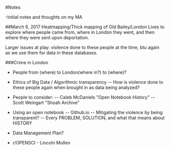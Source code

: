 #Notes

-Initial notes and thoughts on my MA

##March 6, 2017
Heatmapping/Thick mapping of Old Bailey/London Lives to explore where people came from,
where in London they went, and then where they were sent upon deportation.

Larger issues at play: violence done to these people at the time, btu again as we use them
for data in these databases.

###Crime in London
- People from (where) to London(where in?) to (where)?

- Ethics of Big Data / Algorithmic transparency
-- How is violence done to these people again when brought in as data being analyzed?

- People to consider:
-- Caleb McDaniels "Open Notebook History"
-- Scott Weingart "Shoah Archive"

- Using an open notebook
-- Github.io
-- Mitigating the violence by being transparent?
-- Every PROBLEM, SOLUTION, and what that means about HISTORY

- Data Management Plan?

- r/OPENSCI - Lincoln Mullen